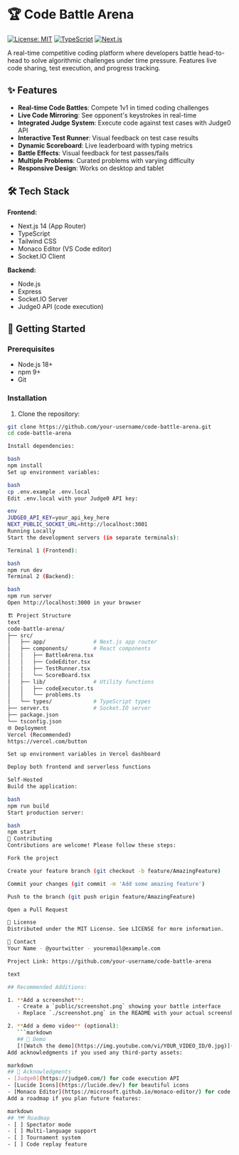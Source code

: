 # 🏆 Code Battle Arena

[![License: MIT](https://img.shields.io/badge/License-MIT-yellow.svg)](https://opensource.org/licenses/MIT)
[![TypeScript](https://img.shields.io/badge/TypeScript-4.9.5-blue.svg)](https://www.typescriptlang.org/)
[![Next.js](https://img.shields.io/badge/Next.js-14.0.0-black.svg)](https://nextjs.org/)

A real-time competitive coding platform where developers battle head-to-head to solve algorithmic challenges under time pressure. Features live code sharing, test execution, and progress tracking.


## ✨ Features

- **Real-time Code Battles**: Compete 1v1 in timed coding challenges
- **Live Code Mirroring**: See opponent's keystrokes in real-time
- **Integrated Judge System**: Execute code against test cases with Judge0 API
- **Interactive Test Runner**: Visual feedback on test case results
- **Dynamic Scoreboard**: Live leaderboard with typing metrics
- **Battle Effects**: Visual feedback for test passes/fails
- **Multiple Problems**: Curated problems with varying difficulty
- **Responsive Design**: Works on desktop and tablet

## 🛠 Tech Stack

**Frontend:**
- Next.js 14 (App Router)
- TypeScript
- Tailwind CSS
- Monaco Editor (VS Code editor)
- Socket.IO Client

**Backend:**
- Node.js
- Express
- Socket.IO Server
- Judge0 API (code execution)

## 🚀 Getting Started

### Prerequisites

- Node.js 18+
- npm 9+
- Git

### Installation

1. Clone the repository:
```bash
git clone https://github.com/your-username/code-battle-arena.git
cd code-battle-arena

Install dependencies:

bash
npm install
Set up environment variables:

bash
cp .env.example .env.local
Edit .env.local with your Judge0 API key:

env
JUDGE0_API_KEY=your_api_key_here
NEXT_PUBLIC_SOCKET_URL=http://localhost:3001
Running Locally
Start the development servers (in separate terminals):

Terminal 1 (Frontend):

bash
npm run dev
Terminal 2 (Backend):

bash
npm run server
Open http://localhost:3000 in your browser

🏗 Project Structure
text
code-battle-arena/
├── src/
│   ├── app/               # Next.js app router
│   ├── components/        # React components
│   │   ├── BattleArena.tsx
│   │   ├── CodeEditor.tsx
│   │   ├── TestRunner.tsx
│   │   └── ScoreBoard.tsx
│   ├── lib/               # Utility functions
│   │   ├── codeExecutor.ts
│   │   └── problems.ts
│   └── types/             # TypeScript types
├── server.ts              # Socket.IO server
├── package.json
└── tsconfig.json
🌐 Deployment
Vercel (Recommended)
https://vercel.com/button

Set up environment variables in Vercel dashboard

Deploy both frontend and serverless functions

Self-Hosted
Build the application:

bash
npm run build
Start production server:

bash
npm start
🤝 Contributing
Contributions are welcome! Please follow these steps:

Fork the project

Create your feature branch (git checkout -b feature/AmazingFeature)

Commit your changes (git commit -m 'Add some amazing feature')

Push to the branch (git push origin feature/AmazingFeature)

Open a Pull Request

📜 License
Distributed under the MIT License. See LICENSE for more information.

📧 Contact
Your Name - @yourtwitter - youremail@example.com

Project Link: https://github.com/your-username/code-battle-arena

text

## Recommended Additions:

1. **Add a screenshot**:
   - Create a `public/screenshot.png` showing your battle interface
   - Replace `./screenshot.png` in the README with your actual screenshot

2. **Add a demo video** (optional):
   ```markdown
   ## 🎥 Demo
   [![Watch the demo](https://img.youtube.com/vi/YOUR_VIDEO_ID/0.jpg)](https://www.youtube.com/watch?v=YOUR_VIDEO_ID)
Add acknowledgments if you used any third-party assets:

markdown
## 🙏 Acknowledgments
- [Judge0](https://judge0.com/) for code execution API
- [Lucide Icons](https://lucide.dev/) for beautiful icons
- [Monaco Editor](https://microsoft.github.io/monaco-editor/) for code editing
Add a roadmap if you plan future features:

markdown
## 🗺 Roadmap
- [ ] Spectator mode
- [ ] Multi-language support
- [ ] Tournament system
- [ ] Code replay feature
